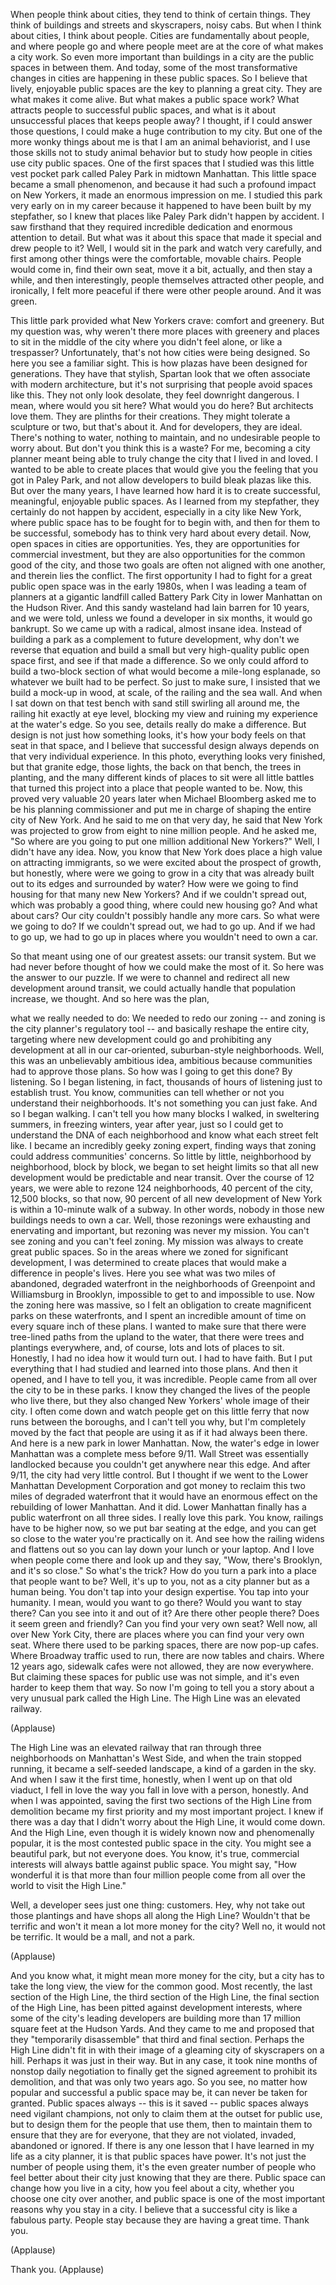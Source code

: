
When people think about cities,
they tend to think of certain things.
They think of buildings and streets
and skyscrapers, noisy cabs.
But when I think about cities,
I think about people.
Cities are fundamentally about people,
and where people go
and where people meet
are at the core of what makes a city work.
So even more important than buildings in a city
are the public spaces in between them.
And today, some of the most transformative
changes in cities
are happening in these public spaces.
So I believe that lively, enjoyable public spaces
are the key to planning a great city.
They are what makes it come alive.
But what makes a public space work?
What attracts people to successful public spaces,
and what is it about unsuccessful places
that keeps people away?
I thought, if I could answer those questions,
I could make a huge contribution to my city.
But one of the more wonky things about me
is that I am an animal behaviorist,
and I use those skills not to study animal behavior
but to study how people in cities
use city public spaces.
One of the first spaces that I studied
was this little vest pocket park called Paley Park
in midtown Manhattan.
This little space became a small phenomenon,
and because it had such a profound impact
on New Yorkers,
it made an enormous impression on me.
I studied this park very early on in my career
because it happened to have been built
by my stepfather,
so I knew that places like Paley Park
didn&#39;t happen by accident.
I saw firsthand that they required
incredible dedication
and enormous attention to detail.
But what was it about this space
that made it special and drew people to it?
Well, I would sit in the park and watch very carefully,
and first among other things
were the comfortable, movable chairs.
People would come in, find their own seat,
move it a bit, actually, and then stay a while,
and then interestingly,
people themselves attracted other people,
and ironically, I felt more peaceful
if there were other people around.
And it was green.

This little park provided what New Yorkers crave:
comfort and greenery.
But my question was,
why weren&#39;t there more places with greenery
and places to sit in the middle of the city
where you didn&#39;t feel alone,
or like a trespasser?
Unfortunately, that&#39;s not how cities
were being designed.
So here you see a familiar sight.
This is how plazas have been
designed for generations.
They have that stylish, Spartan look
that we often associate with modern architecture,
but it&#39;s not surprising that people
avoid spaces like this.
They not only look desolate,
they feel downright dangerous.
I mean, where would you sit here?
What would you do here?
But architects love them.
They are plinths for their creations.
They might tolerate a sculpture or two,
but that&#39;s about it.
And for developers, they are ideal.
There&#39;s nothing to water, nothing to maintain,
and no undesirable people to worry about.
But don&#39;t you think this is a waste?
For me, becoming a city planner
meant being able to truly change the city
that I lived in and loved.
I wanted to be able to create places
that would give you the feeling that you got
in Paley Park,
and not allow developers to
build bleak plazas like this.
But over the many years,
I have learned how hard it is
to create successful, meaningful,
enjoyable public spaces.
As I learned from my stepfather,
they certainly do not happen by accident,
especially in a city like New York,
where public space has to
be fought for to begin with,
and then for them to be successful,
somebody has to think very hard
about every detail.
Now, open spaces in cities are opportunities.
Yes, they are opportunities
for commercial investment,
but they are also opportunities for the common good
of the city,
and those two goals are often
not aligned with one another,
and therein lies the conflict.
The first opportunity I had to fight
for a great public open space was in the early 1980s,
when I was leading a team of planners
at a gigantic landfill called Battery Park City
in lower Manhattan on the Hudson River.
And this sandy wasteland had lain barren
for 10 years,
and we were told, unless we found a developer
in six months, it would go bankrupt.
So we came up with a radical,
almost insane idea.
Instead of building a park
as a complement to future development,
why don&#39;t we reverse that equation
and build a small but very high-quality
public open space first,
and see if that made a difference.
So we only could afford to build a two-block section
of what would become a mile-long esplanade,
so whatever we built had to be perfect.
So just to make sure, I insisted
that we build a mock-up
in wood, at scale, of the railing and the sea wall.
And when I sat down on that test bench
with sand still swirling all around me,
the railing hit exactly at eye level,
blocking my view and ruining my experience
at the water&#39;s edge.
So you see, details really do make a difference.
But design is not just how something looks,
it&#39;s how your body feels on that seat in that space,
and I believe that successful design always depends
on that very individual experience.
In this photo, everything looks very finished,
but that granite edge, those lights,
the back on that bench,
the trees in planting,
and the many different kinds of places to sit
were all little battles that turned this project
into a place that people wanted to be.
Now, this proved very valuable 20 years later
when Michael Bloomberg asked me to be
his planning commissioner
and put me in charge of shaping
the entire city of New York.
And he said to me on that very day,
he said that New York was projected
to grow from eight to nine million people.
And he asked me,
&quot;So where are you going to put
one million additional New Yorkers?&quot;
Well, I didn&#39;t have any idea.
Now, you know that New York does
place a high value on attracting immigrants,
so we were excited about the prospect of growth,
but honestly, where were we going to grow
in a city that was already built out to its edges
and surrounded by water?
How were we going to find housing
for that many new New Yorkers?
And if we couldn&#39;t spread out,
which was probably a good thing,
where could new housing go?
And what about cars?
Our city couldn&#39;t possibly handle any more cars.
So what were we going to do?
If we couldn&#39;t spread out, we had to go up.
And if we had to go up,
we had to go up in places
where you wouldn&#39;t need to own a car.

So that meant using one of our greatest assets:
our transit system.
But we had never before thought
of how we could make the most of it.
So here was the answer to our puzzle.
If we were to channel and redirect
all new development around transit,
we could actually handle that population increase,
we thought.
And so here was the plan,

what we really needed to do:
We needed to redo our zoning --
and zoning is the city planner&#39;s regulatory tool --
and basically reshape the entire city,
targeting where new development could go
and prohibiting any development at all
in our car-oriented,
suburban-style neighborhoods.
Well, this was an unbelievably ambitious idea,
ambitious because communities
had to approve those plans.
So how was I going to get this done?
By listening. So I began listening,
in fact, thousands of hours of listening
just to establish trust.
You know, communities can tell
whether or not you understand their neighborhoods.
It&#39;s not something you can just fake.
And so I began walking.
I can&#39;t tell you how many blocks I walked,
in sweltering summers, in freezing winters,
year after year,
just so I could get to understand
the DNA of each neighborhood
and know what each street felt like.
I became an incredibly geeky zoning expert,
finding ways that zoning could address
communities&#39; concerns.
So little by little, neighborhood by neighborhood,
block by block,
we began to set height limits
so that all new development
would be predictable and near transit.
Over the course of 12 years,
we were able to rezone
124 neighborhoods,
40 percent of the city,
12,500 blocks, so that now,
90 percent of all new development of New York
is within a 10-minute walk of a subway.
In other words, nobody in those new buildings
needs to own a car.
Well, those rezonings were exhausting
and enervating and important,
but rezoning was never my mission.
You can&#39;t see zoning and you can&#39;t feel zoning.
My mission was always to create
great public spaces.
So in the areas where we zoned
for significant development,
I was determined to create places
that would make a difference in people&#39;s lives.
Here you see what was
two miles of abandoned, degraded waterfront
in the neighborhoods of Greenpoint
and Williamsburg in Brooklyn,
impossible to get to and impossible to use.
Now the zoning here was massive,
so I felt an obligation to create
magnificent parks on these waterfronts,
and I spent an incredible amount of time
on every square inch of these plans.
I wanted to make sure that there were
tree-lined paths from the upland to the water,
that there were trees and plantings everywhere,
and, of course, lots and lots of places to sit.
Honestly, I had no idea how it would turn out.
I had to have faith.
But I put everything that I had studied and learned
into those plans.
And then it opened,
and I have to tell you, it was incredible.
People came from all over the city
to be in these parks.
I know they changed the lives
of the people who live there,
but they also changed New Yorkers&#39; whole image
of their city.
I often come down and watch people
get on this little ferry
that now runs between the boroughs,
and I can&#39;t tell you why,
but I&#39;m completely moved
by the fact that people are using it
as if it had always been there.
And here is a new park in lower Manhattan.
Now, the water&#39;s edge in lower Manhattan
was a complete mess before 9/11.
Wall Street was essentially landlocked
because you couldn&#39;t get anywhere near this edge.
And after 9/11, the city had very little control.
But I thought if we went
to the Lower Manhattan Development Corporation
and got money to reclaim this two miles
of degraded waterfront
that it would have an enormous effect
on the rebuilding of lower Manhattan.
And it did.
Lower Manhattan finally has a public waterfront
on all three sides.
I really love this park.
You know, railings have to be higher now,
so we put bar seating at the edge,
and you can get so close to the water
you&#39;re practically on it.
And see how the railing widens
and flattens out so you can lay down
your lunch or your laptop.
And I love when people come there
and look up and they say,
&quot;Wow, there&#39;s Brooklyn, and it&#39;s so close.&quot;
So what&#39;s the trick?
How do you turn a park
into a place that people want to be?
Well, it&#39;s up to you,
not as a city planner but as a human being.
You don&#39;t tap into your design expertise.
You tap into your humanity.
I mean, would you want to go there?
Would you want to stay there?
Can you see into it and out of it?
Are there other people there?
Does it seem green and friendly?
Can you find your very own seat?
Well now, all over New York City,
there are places where you can
find your very own seat.
Where there used to be parking spaces,
there are now pop-up cafes.
Where Broadway traffic used to run,
there are now tables and chairs.
Where 12 years ago, sidewalk
cafes were not allowed,
they are now everywhere.
But claiming these spaces for public use
was not simple,
and it&#39;s even harder to keep them that way.
So now I&#39;m going to tell you a story
about a very unusual park called the High Line.
The High Line was an elevated railway.

(Applause)

The High Line was an elevated railway
that ran through three neighborhoods
on Manhattan&#39;s West Side,
and when the train stopped running,
it became a self-seeded landscape,
a kind of a garden in the sky.
And when I saw it the first time,
honestly, when I went up on that old viaduct,
I fell in love the way you fall in love with a person,
honestly.
And when I was appointed,
saving the first two sections of the High Line
from demolition became my first priority
and my most important project.
I knew if there was a day that I didn&#39;t
worry about the High Line, it would come down.
And the High Line,
even though it is widely known now
and phenomenally popular,
it is the most contested public space in the city.
You might see a beautiful park,
but not everyone does.
You know, it&#39;s true, commercial interests
will always battle against public space.
You might say,
&quot;How wonderful it is that more than
four million people come from all over the world
to visit the High Line.&quot;

Well, a developer sees just one thing: customers.
Hey, why not take out those plantings
and have shops all along the High Line?
Wouldn&#39;t that be terrific
and won&#39;t it mean a lot more money for the city?
Well no, it would not be terrific.
It would be a mall, and not a park.

(Applause)

And you know what, it might mean
more money for the city,
but a city has to take the long view,
the view for the common good.
Most recently, the last section of the High Line,
the third section of the High Line,
the final section of the High Line,
has been pitted against development interests,
where some of the city&#39;s leading developers
are building more than 17 million square feet
at the Hudson Yards.
And they came to me and proposed
that they &quot;temporarily disassemble&quot;
that third and final section.
Perhaps the High Line didn&#39;t fit in
with their image of a gleaming city of skyscrapers
on a hill.
Perhaps it was just in their way.
But in any case, it took nine months
of nonstop daily negotiation
to finally get the signed agreement
to prohibit its demolition,
and that was only two years ago.
So you see, no matter how popular
and successful a public space may be,
it can never be taken for granted.
Public spaces always -- this is it saved --
public spaces always need vigilant champions,
not only to claim them at the outset for public use,
but to design them for the people that use them,
then to maintain them to ensure
that they are for everyone,
that they are not violated, invaded,
abandoned or ignored.
If there is any one lesson
that I have learned in my life as a city planner,
it is that public spaces have power.
It&#39;s not just the number of people using them,
it&#39;s the even greater number of people
who feel better about their city
just knowing that they are there.
Public space can change how you live in a city,
how you feel about a city,
whether you choose one city over another,
and public space is one of
the most important reasons
why you stay in a city.
I believe that a successful city
is like a fabulous party.
People stay because they are having a great time.
Thank you.

(Applause)

Thank you. 
(Applause)

